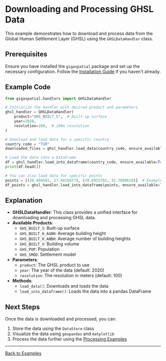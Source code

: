 # Downloading and Processing GHSL Data

This example demonstrates how to download and process data from the Global Human Settlement Layer (GHSL) using the `GHSLDataHandler` class.

## Prerequisites

Ensure you have installed the `gigaspatial` package and set up the necessary configuration. Follow the [Installation Guide](../getting-started/installation.md) if you haven't already.

## Example Code

```python
from gigaspatial.handlers import GHSLDataHandler

# Initialize the handler with desired product and parameters
ghsl_handler = GHSLDataHandler(
    product="GHS_BUILT_S",  # Built-up surface
    year=2020,
    resolution=100,  # 100m resolution
)

# Download and load data for a specific country
country_code = "TUR"
downloaded_files = ghsl_handler.load_data(country_code, ensure_available=True)

# Load the data into a DataFrame
df = ghsl_handler.load_into_dataframe(country_code, ensure_available=True)
print(df.head())

# You can also load data for specific points
points = [(38.404581, 27.4816677), (39.8915702, 32.7809618)]  # Example coordinates
df_points = ghsl_handler.load_into_dataframe(points, ensure_available=True)
```

## Explanation

- **GHSLDataHandler**: This class provides a unified interface for downloading and processing GHSL data.
- **Available Products**:
  - `GHS_BUILT_S`: Built-up surface
  - `GHS_BUILT_H_AGBH`: Average building height
  - `GHS_BUILT_H_ANBH`: Average number of building heights
  - `GHS_BUILT_V`: Building volume
  - `GHS_POP`: Population
  - `GHS_SMOD`: Settlement model
- **Parameters**:
  - `product`: The GHSL product to use
  - `year`: The year of the data (default: 2020)
  - `resolution`: The resolution in meters (default: 100)
- **Methods**:
  - `load_data()`: Downloads and loads the data
  - `load_into_dataframe()`: Loads the data into a pandas DataFrame

## Next Steps

Once the data is downloaded and processed, you can:
1. Store the data using the `DataStore` class
2. Visualize the data using `geopandas` and `matplotlib`
3. Process the data further using the [Processing Examples](../processing/tif.md)

---

[Back to Examples](../index.md)
